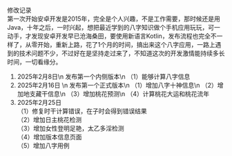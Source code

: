 修改记录<br>
第一次开始安卓开发是2015年，完全是个人兴趣，不是工作需要，那时候还是用Java，十年之后，一时兴起，想把最近学到的八字知识做个手机应用玩玩，可一动手，才发现安卓开发早已沧海桑田，要使用新语言Kotlin，发布流程也完全不一样了，从零开始，重新上路，花了1个月的时间，搞出来这个八字应用，一路上遇到的技术问题不少，不过好在是坚持走过来了，不知道这次的开发激情能持续多长时间，一切看缘分。<br>

1. 2025年2月8日\n 
发布第一个内侧版本\n 
（1）能够计算八字信息
2. 2025年2月16日 \n 
发布第一个正式版本\n 
（1）增加八字十神信息\n 
（2）增加地支藏干信息\n 
（3）增加桃花预测\n 
（4）计算桃花大运和桃花流年
3. 2025年2月25日<br>
（1）修复时干计算错误，在子时会得到错误结果<br>
（2）增加日主桃花检测<br>
（3）增加女性登明足艳，太乙多淫检测<br>
（4）增加版本信息页面<br>
（5）增加八字用例<br>
